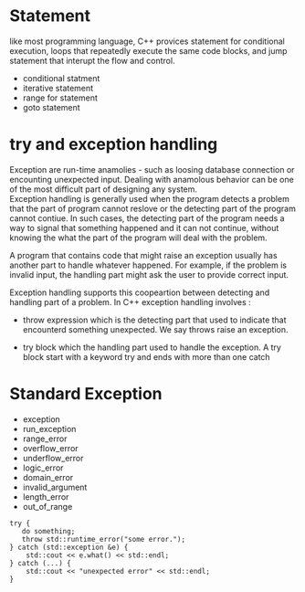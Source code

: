 # Statement
like most programming language, C++ provices statement for conditional execution, loops that repeatedly execute the same code blocks, and jump statement that interupt the flow and control.
 - conditional statment
 - iterative statement
 - range for statement
 - goto statement

# try and exception handling
Exception are run-time anamolies - such as loosing database connection or encounting unexpected input. Dealing with anamolous behavior can be one of the most difficult part of designing any system.  
Exception handling is generally used when the program detects a problem  that the part of program cannot reslove or the detecting part of the program cannot contiue. In such cases, the detecting part of the program needs  a way to signal that something happened and it can not continue, without knowing the what the part of the program will deal with the problem.   

A program that contains code that might raise an exception usually has another part to handle whatever happened.  For example, if the problem is invalid input, the  handling part might ask the user to provide correct input.  

Exception handling supports this coopeartion between detecting and handling part of a problem. In C++ exception handling involves :
- throw expression   which is the detecting part that used to indicate that encounterd something unexpected. We say throws raise an exception. 

- try block which the handling part used to handle the exception. A try block start with a keyword try and ends with more than one catch

# Standard Exception
 - exception
 - run_exception
 - range_error
 - overflow_error
 - underflow_error
 - logic_error
 - domain_error
 - invalid_argument
 - length_error
 - out_of_range
 ```
 try {
    do something;
    throw std::runtime_error("some error.");
 } catch (std::exception &e) {
     std::cout << e.what() << std::endl;
 } catch (...) {
     std::cout << "unexpected error" << std::endl;
 }
 ```